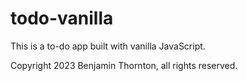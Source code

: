 # todo-vanilla

This is a to-do app built with vanilla JavaScript.

Copyright 2023 Benjamin Thornton, all rights reserved.
